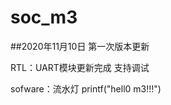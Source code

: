 # soc_m3
##2020年11月10日 第一次版本更新   

  RTL：UART模块更新完成  支持调试  

  sofware：流水灯 printf("hell0 m3!!!")
  
